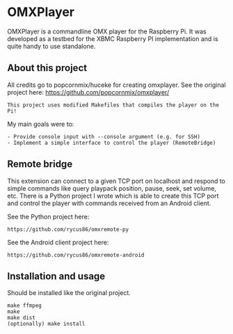 OMXPlayer
=========

OMXPlayer is a commandline OMX player for the Raspberry Pi. It was developed as
a testbed for the XBMC Raspberry PI implementation and is quite handy to use
standalone. 

About this project
------------------

All credits go to popcornmix/huceke for creating omxplayer. 
See the original project here: https://github.com/popcornmix/omxplayer/

    This project uses modified Makefiles that compiles the player on the Pi!

My main goals were to:

    - Provide console input with --console argument (e.g. for SSH)
    - Implement a simple interface to control the player (RemoteBridge)

Remote bridge
-------------

This extension can connect to a given TCP port on localhost and
respond to simple commands like query playpack position, pause, seek,
set volume, etc.
There is a Python project I wrote which is able to create this TCP port
and control the player with commands received from an Android client.

See the Python project here:

    https://github.com/rycus86/omxremote-py

See the Android client project here:

    https://github.com/rycus86/omxremote-android

Installation and usage
----------------------

Should be installed like the original project.

    make ffmpeg
    make
    make dist
    (optionally) make install

